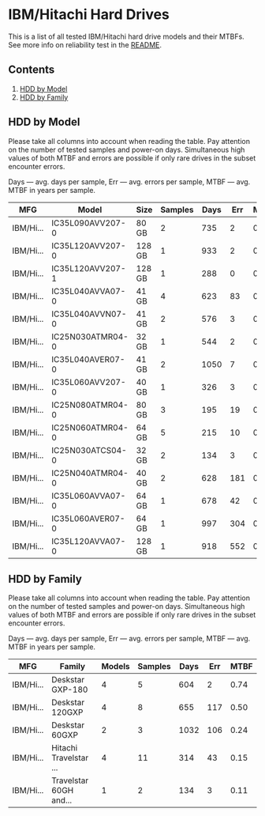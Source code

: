 IBM/Hitachi Hard Drives
=======================

This is a list of all tested IBM/Hitachi hard drive models and their MTBFs. See more
info on reliability test in the [README](https://github.com/linuxhw/SMART).

Contents
--------

1. [ HDD by Model  ](#hdd-by-model)
2. [ HDD by Family ](#hdd-by-family)

HDD by Model
------------

Please take all columns into account when reading the table. Pay attention on the
number of tested samples and power-on days. Simultaneous high values of both MTBF
and errors are possible if only rare drives in the subset encounter errors.

Days   — avg. days per sample,
Err    — avg. errors per sample,
MTBF   — avg. MTBF in years per sample.

| MFG       | Model              | Size   | Samples | Days  | Err   | MTBF   |
|-----------|--------------------|--------|---------|-------|-------|--------|
| IBM/Hi... | IC35L090AVV207-0   | 80 GB  | 2       | 735   | 2     | 0.92   |
| IBM/Hi... | IC35L120AVV207-0   | 128 GB | 1       | 933   | 2     | 0.85   |
| IBM/Hi... | IC35L120AVV207-1   | 128 GB | 1       | 288   | 0     | 0.79   |
| IBM/Hi... | IC35L040AVVA07-0   | 41 GB  | 4       | 623   | 83    | 0.71   |
| IBM/Hi... | IC35L040AVVN07-0   | 41 GB  | 2       | 576   | 3     | 0.57   |
| IBM/Hi... | IC25N030ATMR04-0   | 32 GB  | 1       | 544   | 2     | 0.50   |
| IBM/Hi... | IC35L040AVER07-0   | 41 GB  | 2       | 1050  | 7     | 0.36   |
| IBM/Hi... | IC35L060AVV207-0   | 40 GB  | 1       | 326   | 3     | 0.22   |
| IBM/Hi... | IC25N080ATMR04-0   | 80 GB  | 3       | 195   | 19    | 0.16   |
| IBM/Hi... | IC25N060ATMR04-0   | 64 GB  | 5       | 215   | 10    | 0.11   |
| IBM/Hi... | IC25N030ATCS04-0   | 32 GB  | 2       | 134   | 3     | 0.11   |
| IBM/Hi... | IC25N040ATMR04-0   | 40 GB  | 2       | 628   | 181   | 0.05   |
| IBM/Hi... | IC35L060AVVA07-0   | 64 GB  | 1       | 678   | 42    | 0.04   |
| IBM/Hi... | IC35L060AVER07-0   | 64 GB  | 1       | 997   | 304   | 0.01   |
| IBM/Hi... | IC35L120AVVA07-0   | 128 GB | 1       | 918   | 552   | 0.00   |

HDD by Family
-------------

Please take all columns into account when reading the table. Pay attention on the
number of tested samples and power-on days. Simultaneous high values of both MTBF
and errors are possible if only rare drives in the subset encounter errors.

Days   — avg. days per sample,
Err    — avg. errors per sample,
MTBF   — avg. MTBF in years per sample.

| MFG       | Family                 | Models | Samples | Days  | Err   | MTBF   |
|-----------|------------------------|--------|---------|-------|-------|--------|
| IBM/Hi... | Deskstar GXP-180       | 4      | 5       | 604   | 2     | 0.74   |
| IBM/Hi... | Deskstar 120GXP        | 4      | 8       | 655   | 117   | 0.50   |
| IBM/Hi... | Deskstar 60GXP         | 2      | 3       | 1032  | 106   | 0.24   |
| IBM/Hi... | Hitachi Travelstar ... | 4      | 11      | 314   | 43    | 0.15   |
| IBM/Hi... | Travelstar 60GH and... | 1      | 2       | 134   | 3     | 0.11   |
